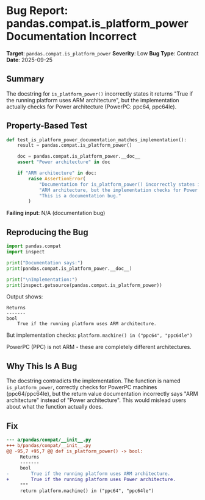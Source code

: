 # Bug Report: pandas.compat.is_platform_power Documentation Incorrect

**Target**: `pandas.compat.is_platform_power`
**Severity**: Low
**Bug Type**: Contract
**Date**: 2025-09-25

## Summary

The docstring for `is_platform_power()` incorrectly states it returns "True if the running platform uses ARM architecture", but the implementation actually checks for Power architecture (PowerPC: ppc64, ppc64le).

## Property-Based Test

```python
def test_is_platform_power_documentation_matches_implementation():
    result = pandas.compat.is_platform_power()

    doc = pandas.compat.is_platform_power.__doc__
    assert "Power architecture" in doc

    if "ARM architecture" in doc:
        raise AssertionError(
            "Documentation for is_platform_power() incorrectly states it checks for "
            "ARM architecture, but the implementation checks for Power architecture (ppc64, ppc64le). "
            "This is a documentation bug."
        )
```

**Failing input**: N/A (documentation bug)

## Reproducing the Bug

```python
import pandas.compat
import inspect

print("Documentation says:")
print(pandas.compat.is_platform_power.__doc__)

print("\nImplementation:")
print(inspect.getsource(pandas.compat.is_platform_power))
```

Output shows:
```
Returns
-------
bool
    True if the running platform uses ARM architecture.
```

But implementation checks: `platform.machine() in ("ppc64", "ppc64le")`

PowerPC (PPC) is not ARM - these are completely different architectures.

## Why This Is A Bug

The docstring contradicts the implementation. The function is named `is_platform_power`, correctly checks for PowerPC machines (ppc64/ppc64le), but the return value documentation incorrectly says "ARM architecture" instead of "Power architecture". This would mislead users about what the function actually does.

## Fix

```diff
--- a/pandas/compat/__init__.py
+++ b/pandas/compat/__init__.py
@@ -95,7 +95,7 @@ def is_platform_power() -> bool:
     Returns
     -------
     bool
-        True if the running platform uses ARM architecture.
+        True if the running platform uses Power architecture.
     """
     return platform.machine() in ("ppc64", "ppc64le")
```